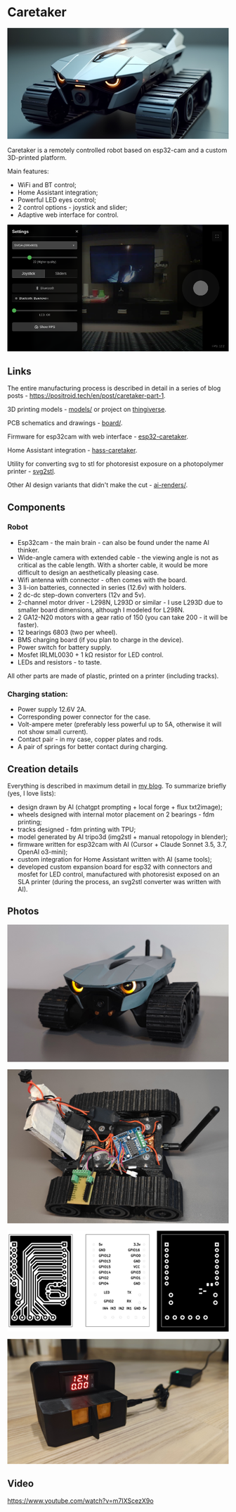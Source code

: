 # Caretaker

![AI-design](images/01-design.jpg)

Caretaker is a remotely controlled robot based on esp32-cam and a custom 3D-printed platform.

Main features:

* WiFi and BT control;
* Home Assistant integration;
* Powerful LED eyes control;
* 2 control options - joystick and slider;
* Adaptive web interface for control.

![Interface](images/02-interface.png)

## Links

The entire manufacturing process is described in detail in a series of blog posts - https://positroid.tech/en/post/caretaker-part-1.

3D printing models - [models/](models) or project on [thingiverse](https://www.thingiverse.com/thing:7004446).

PCB schematics and drawings - [board/](board).

Firmware for esp32cam with web interface - [esp32-caretaker](https://github.com/positron48/esp32-caretaker).

Home Assistant integration - [hass-caretaker](https://github.com/positron48/hass-caretaker).

Utility for converting svg to stl for photoresist exposure on a photopolymer printer - [svg2stl](https://github.com/positron48/svg2stl).

Other AI design variants that didn't make the cut - [ai-renders/](ai-renders).

## Components

### Robot

* Esp32cam - the main brain - can also be found under the name AI thinker.
* Wide-angle camera with extended cable - the viewing angle is not as critical as the cable length. With a shorter cable, it would be more difficult to design an aesthetically pleasing case.
* Wifi antenna with connector - often comes with the board.
* 3 li-ion batteries, connected in series (12.6v) with holders.
* 2 dc-dc step-down converters (12v and 5v).
* 2-channel motor driver - L298N, L293D or similar - I use L293D due to smaller board dimensions, although I modeled for L298N.
* 2 GA12-N20 motors with a gear ratio of 150 (you can take 200 - it will be faster).
* 12 bearings 6803 (two per wheel).
* BMS charging board (if you plan to charge in the device).
* Power switch for battery supply.
* Mosfet IRLML0030 + 1 kΩ resistor for LED control.
* LEDs and resistors - to taste.

All other parts are made of plastic, printed on a printer (including tracks).

### Charging station:

* Power supply 12.6V 2A.
* Corresponding power connector for the case.
* Volt-ampere meter (preferably less powerful up to 5A, otherwise it will not show small current).
* Contact pair - in my case, copper plates and rods.
* A pair of springs for better contact during charging.

## Creation details

Everything is described in maximum detail in [my blog](https://positroid.tech/post/caretaker-part-1). To summarize briefly (yes, I love lists):

* design drawn by AI (chatgpt prompting + local forge + flux txt2image);
* wheels designed with internal motor placement on 2 bearings - fdm printing;
* tracks designed - fdm printing with TPU;
* model generated by AI tripo3d (img2stl + manual retopology in blender);
* firmware written for esp32cam with AI (Cursor + Claude Sonnet 3.5, 3.7, OpenAI o3-mini);
* custom integration for Home Assistant written with AI (same tools);
* developed custom expansion board for esp32 with connectors and mosfet for LED control, manufactured with photoresist exposed on an SLA printer (during the process, an svg2stl converter was written with AI).

## Photos

![Implementation](images/03-real.jpg)

![Scattered insides](images/08-deep%20inside.jpg)

![Custom board](images/09-custom-board.jpg)

![Charging](images/10-charger.jpg)

## Video

https://www.youtube.com/watch?v=m7IXScezX9o
